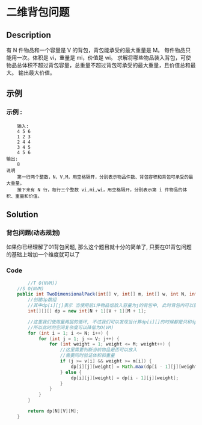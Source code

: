 # 二维背包问题


## Description
有 N 件物品和一个容量是 V 的背包，背包能承受的最大重量是 M。
每件物品只能用一次。体积是 vi，重量是 mi，价值是 wi。
 求解将哪些物品装入背包，可使物品总体积不超过背包容量，总重量不超过背包可承受的最大重量，且价值总和最大。
输出最大价值。


## 示例
### 示例 :
		输入:
		4 5 6 
		1 2 3
		2 4 4
		3 4 5
		4 5 6
	输出:
		8
	说明
		第一行两个整数，N，V,M，用空格隔开，分别表示物品件数、背包容积和背包可承受的最大重量。
        接下来有 N 行，每行三个整数 vi,mi,wi，用空格隔开，分别表示第 i 件物品的体积、重量和价值。



## Solution
### 背包问题(动态规划)
如果你已经理解了01背包问题, 那么这个题目就十分的简单了, 只要在01背包问题的基础上增加一个维度就可以了

### Code

```java
        //T O(NVM))
    //S O(NVM)
    public int TwoDimensionalPack(int[] v, int[] m, int[] w, int N, int V, int M) {
        //创建dp数组
        //其中dp[i][j]表示 当使用前i件物品恰放入容量为j的背包中, 此时背包内可以获得的最大价值
        int[][][] dp = new int[N + 1][V + 1][M + 1];

        //这里我们使用量两层的循环, 不过我们可以发现当计算dp[i][]的时候都是只和dp[i-1][]有关,
        //所以此时的空间复杂度可以降低为O(VM)
        for (int i = 1; i <= N; i++) {
            for (int j = 1; j <= V; j++) {
                for (int weight = 1; weight <= M; weight++) {
                    //这里需要判断当前物品是否可以放入
                    //需要同时验证体积和重量
                    if (j >= v[i] && weight >= m[i]) {
                        dp[i][j][weight] = Math.max(dp[i - 1][j][weight], dp[i - 1][j - v[i]][weight - m[i]] + w[i]);
                    } else {
                        dp[i][j][weight] = dp[i - 1][j][weight];
                    }
                }
            }
        }

        return dp[N][V][M];
    }
```